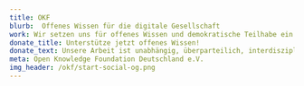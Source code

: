 ```yaml
---
title: OKF
blurb:  Offenes Wissen für die digitale Gesellschaft
work: Wir setzen uns für offenes Wissen und demokratische Teilhabe ein. Dafür entwickeln wir Technologien und Instrumente und stärken so die Zivilgesellschaft.
donate_title: Unterstütze jetzt offenes Wissen!
donate_text: Unsere Arbeit ist unabhängig, überparteilich, interdisziplinär und nicht kommerziell. Mit einer Spende unterstützt Du uns und unsere Community.
meta: Open Knowledge Foundation Deutschland e.V.
img_header: /okf/start-social-og.png
---
```

